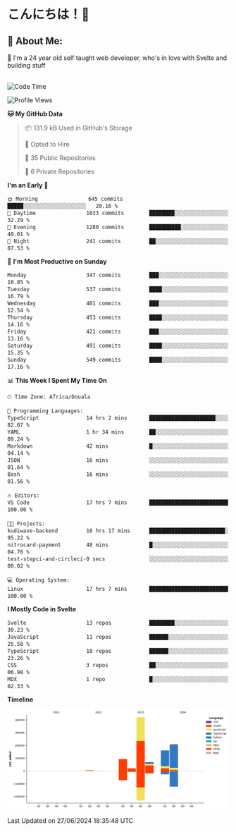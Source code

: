 

# こんにちは！🙂  
## 💫 About Me:
🙂 I'm a 24 year old self taught web developer, who's in love with Svelte and building stuff <br><br>

<!--START_SECTION:waka-->
![Code Time](http://img.shields.io/badge/Code%20Time-715%20hrs%208%20mins-blue)

![Profile Views](http://img.shields.io/badge/Profile%20Views-240-blue)

**🐱 My GitHub Data** 

> 📦 131.9 kB Used in GitHub's Storage 
 > 
> 💼 Opted to Hire
 > 
> 📜 35 Public Repositories 
 > 
> 🔑 6 Private Repositories 
 > 
**I'm an Early 🐤** 

```text
🌞 Morning                645 commits         █████░░░░░░░░░░░░░░░░░░░░   20.16 % 
🌆 Daytime                1033 commits        ████████░░░░░░░░░░░░░░░░░   32.29 % 
🌃 Evening                1280 commits        ██████████░░░░░░░░░░░░░░░   40.01 % 
🌙 Night                  241 commits         ██░░░░░░░░░░░░░░░░░░░░░░░   07.53 % 
```
📅 **I'm Most Productive on Sunday** 

```text
Monday                   347 commits         ███░░░░░░░░░░░░░░░░░░░░░░   10.85 % 
Tuesday                  537 commits         ████░░░░░░░░░░░░░░░░░░░░░   16.79 % 
Wednesday                401 commits         ███░░░░░░░░░░░░░░░░░░░░░░   12.54 % 
Thursday                 453 commits         ████░░░░░░░░░░░░░░░░░░░░░   14.16 % 
Friday                   421 commits         ███░░░░░░░░░░░░░░░░░░░░░░   13.16 % 
Saturday                 491 commits         ████░░░░░░░░░░░░░░░░░░░░░   15.35 % 
Sunday                   549 commits         ████░░░░░░░░░░░░░░░░░░░░░   17.16 % 
```


📊 **This Week I Spent My Time On** 

```text
🕑︎ Time Zone: Africa/Douala

💬 Programming Languages: 
TypeScript               14 hrs 2 mins       █████████████████████░░░░   82.07 % 
YAML                     1 hr 34 mins        ██░░░░░░░░░░░░░░░░░░░░░░░   09.24 % 
Markdown                 42 mins             █░░░░░░░░░░░░░░░░░░░░░░░░   04.14 % 
JSON                     16 mins             ░░░░░░░░░░░░░░░░░░░░░░░░░   01.64 % 
Bash                     16 mins             ░░░░░░░░░░░░░░░░░░░░░░░░░   01.56 % 

🔥 Editors: 
VS Code                  17 hrs 7 mins       █████████████████████████   100.00 % 

🐱‍💻 Projects: 
kudiwave-backend         16 hrs 17 mins      ████████████████████████░   95.22 % 
nitrocard-payment        48 mins             █░░░░░░░░░░░░░░░░░░░░░░░░   04.76 % 
test-stepci-and-circleci-0 secs              ░░░░░░░░░░░░░░░░░░░░░░░░░   00.02 % 

💻 Operating System: 
Linux                    17 hrs 7 mins       █████████████████████████   100.00 % 
```

**I Mostly Code in Svelte** 

```text
Svelte                   13 repos            ████████░░░░░░░░░░░░░░░░░   30.23 % 
JavaScript               11 repos            ██████░░░░░░░░░░░░░░░░░░░   25.58 % 
TypeScript               10 repos            ██████░░░░░░░░░░░░░░░░░░░   23.26 % 
CSS                      3 repos             ██░░░░░░░░░░░░░░░░░░░░░░░   06.98 % 
MDX                      1 repo              █░░░░░░░░░░░░░░░░░░░░░░░░   02.33 % 
```



**Timeline**

![Lines of Code chart](https://raw.githubusercontent.com/michaelnji/michaelnji/main/assets/bar_graph.png)


 Last Updated on 27/06/2024 18:35:48 UTC
<!--END_SECTION:waka-->

